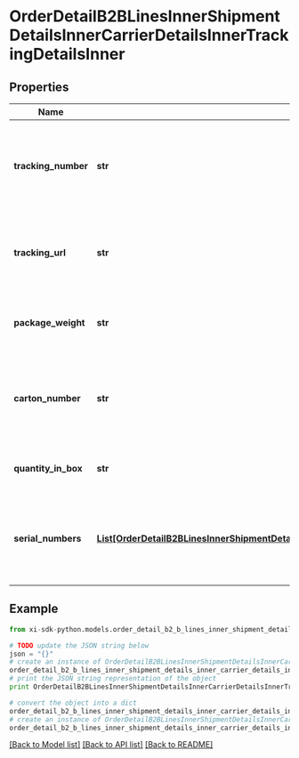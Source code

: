 # OrderDetailB2BLinesInnerShipmentDetailsInnerCarrierDetailsInnerTrackingDetailsInner


## Properties

Name | Type | Description | Notes
------------ | ------------- | ------------- | -------------
**tracking_number** | **str** | The tracking number for the shipment containing the line item. | [optional] 
**tracking_url** | **str** | The tracking URL for the shipment containing the line item. | [optional] 
**package_weight** | **str** | The weight of the package for the line item. | [optional] 
**carton_number** | **str** | The shipment carton number that contains the line item. | [optional] 
**quantity_in_box** | **str** | The quantity of line items in the box. | [optional] 
**serial_numbers** | [**List[OrderDetailB2BLinesInnerShipmentDetailsInnerCarrierDetailsInnerTrackingDetailsInnerSerialNumbersInner]**](OrderDetailB2BLinesInnerShipmentDetailsInnerCarrierDetailsInnerTrackingDetailsInnerSerialNumbersInner.md) | A list of serial numbers of the line items contained in the shipment. | [optional] 

## Example

```python
from xi-sdk-python.models.order_detail_b2_b_lines_inner_shipment_details_inner_carrier_details_inner_tracking_details_inner import OrderDetailB2BLinesInnerShipmentDetailsInnerCarrierDetailsInnerTrackingDetailsInner

# TODO update the JSON string below
json = "{}"
# create an instance of OrderDetailB2BLinesInnerShipmentDetailsInnerCarrierDetailsInnerTrackingDetailsInner from a JSON string
order_detail_b2_b_lines_inner_shipment_details_inner_carrier_details_inner_tracking_details_inner_instance = OrderDetailB2BLinesInnerShipmentDetailsInnerCarrierDetailsInnerTrackingDetailsInner.from_json(json)
# print the JSON string representation of the object
print OrderDetailB2BLinesInnerShipmentDetailsInnerCarrierDetailsInnerTrackingDetailsInner.to_json()

# convert the object into a dict
order_detail_b2_b_lines_inner_shipment_details_inner_carrier_details_inner_tracking_details_inner_dict = order_detail_b2_b_lines_inner_shipment_details_inner_carrier_details_inner_tracking_details_inner_instance.to_dict()
# create an instance of OrderDetailB2BLinesInnerShipmentDetailsInnerCarrierDetailsInnerTrackingDetailsInner from a dict
order_detail_b2_b_lines_inner_shipment_details_inner_carrier_details_inner_tracking_details_inner_form_dict = order_detail_b2_b_lines_inner_shipment_details_inner_carrier_details_inner_tracking_details_inner.from_dict(order_detail_b2_b_lines_inner_shipment_details_inner_carrier_details_inner_tracking_details_inner_dict)
```
[[Back to Model list]](../README.md#documentation-for-models) [[Back to API list]](../README.md#documentation-for-api-endpoints) [[Back to README]](../README.md)


